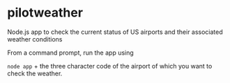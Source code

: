 pilotweather
============

Node.js app to check the current status of US airports and their associated weather conditions


From a command prompt, run the app using

`node app` + the three character code of the airport of which you want to check the weather.
